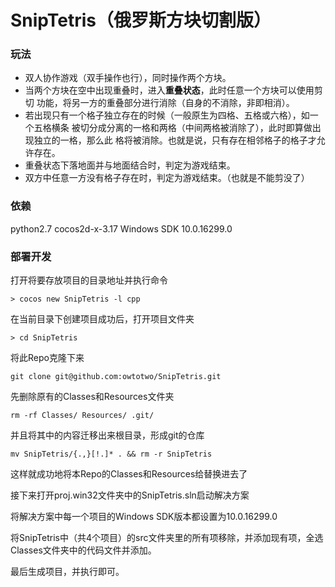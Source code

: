 # SnipTetris（俄罗斯方块切割版）

### 玩法
- 双人协作游戏（双手操作也行），同时操作两个方块。
- 当两个方块在空中出现重叠时，进入**重叠状态**，此时任意一个方块可以使用剪切
功能，将另一方的重叠部分进行消除（自身的不消除，非即相消）。
- 若出现只有一个格子独立存在的时候（一般原生为四格、五格或六格），如一个五格横条
被切分成分离的一格和两格（中间两格被消除了），此时即算做出现独立的一格，那么此
格将被消除。也就是说，只有存在相邻格子的格子才允许存在。
- 重叠状态下落地面并与地面结合时，判定为游戏结束。
- 双方中任意一方没有格子存在时，判定为游戏结束。（也就是不能剪没了）

### 依赖
python2.7
cocos2d-x-3.17
Windows SDK 10.0.16299.0

### 部署开发
打开将要存放项目的目录地址并执行命令

`> cocos new SnipTetris -l cpp`

在当前目录下创建项目成功后，打开项目文件夹

`> cd SnipTetris`

将此Repo克隆下来

`git clone git@github.com:owtotwo/SnipTetris.git`

先删除原有的Classes和Resources文件夹

`rm -rf Classes/ Resources/ .git/`

并且将其中的内容迁移出来根目录，形成git的仓库

`mv SnipTetris/{.,}[!.]* . && rm -r SnipTetris`

这样就成功地将本Repo的Classes和Resources给替换进去了

接下来打开proj.win32文件夹中的SnipTetris.sln启动解决方案

将解决方案中每一个项目的Windows SDK版本都设置为10.0.16299.0

将SnipTetris中（共4个项目）的src文件夹里的所有项移除，并添加现有项，全选Classes文件夹中的代码文件并添加。

最后生成项目，并执行即可。
